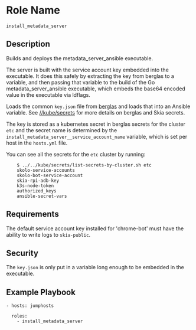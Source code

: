 # Role Name

`install_metadata_server`

## Description

Builds and deploys the metadata_server_ansible executable.

The server is built with the service account key embedded into the executable.
It does this safely by extracting the key from berglas to a variable, and then
passing that variable to the build of the Go metadata_server_ansible executable,
which embeds the base64 encoded value in the executable via ldflags.

Loads the common `key.json` file from
[berglas](https://github.com/GoogleCloudPlatform/berglas) and loads that into an
Ansible variable. See
[//kube/secrets](https://skia.googlesource.com/buildbot/+/refs/heads/main/kube/secrets/)
for more details on berglas and Skia secrets.

The key is stored as a kubernetes secret in berglas secrets for the cluster
`etc` and the secret name is determined by the
`install_metadata_server__service_account_name` variable, which is set per host
in the `hosts.yml` file.

You can see all the secrets for the `etc` cluster by running:

        $ ../../kube/secrets/list-secrets-by-cluster.sh etc
        skolo-service-accounts
        skolo-bot-service-account
        skia-rpi-adb-key
        k3s-node-token
        authorized_keys
        ansible-secret-vars

## Requirements

The default service account key installed for 'chrome-bot' must have the ability
to write logs to `skia-public`.

## Security

The `key.json` is only put in a variable long enough to be embedded in the
executable.

## Example Playbook

    - hosts: jumphosts

      roles:
        - install_metadata_server
